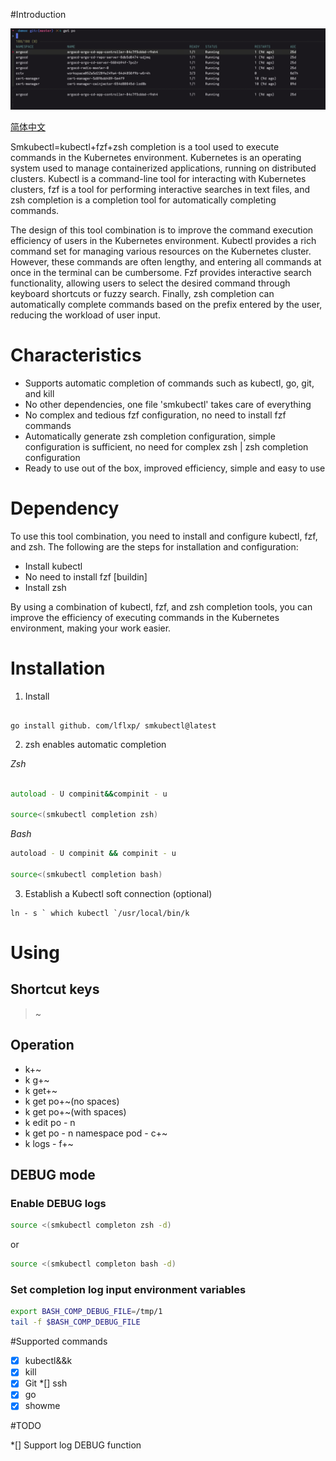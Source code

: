 #Introduction

![](asset/pod.png)

[简体中文](README.zh-CN.md)

Smkubectl=kubectl+fzf+zsh completion is a tool used to execute commands in the Kubernetes environment. Kubernetes is an operating system used to manage containerized applications, running on distributed clusters. Kubectl is a command-line tool for interacting with Kubernetes clusters, fzf is a tool for performing interactive searches in text files, and zsh completion is a completion tool for automatically completing commands.

The design of this tool combination is to improve the command execution efficiency of users in the Kubernetes environment. Kubectl provides a rich command set for managing various resources on the Kubernetes cluster. However, these commands are often lengthy, and entering all commands at once in the terminal can be cumbersome. Fzf provides interactive search functionality, allowing users to select the desired command through keyboard shortcuts or fuzzy search. Finally, zsh completion can automatically complete commands based on the prefix entered by the user, reducing the workload of user input.


# Characteristics

* Supports automatic completion of commands such as kubectl, go, git, and kill
* No other dependencies, one file 'smkubectl' takes care of everything
* No complex and tedious fzf configuration, no need to install fzf commands
* Automatically generate zsh completion configuration, simple configuration is sufficient, no need for complex zsh | zsh completion configuration
* Ready to use out of the box, improved efficiency, simple and easy to use

# Dependency

To use this tool combination, you need to install and configure kubectl, fzf, and zsh. The following are the steps for installation and configuration:


* Install kubectl
* No need to install fzf [buildin]
* Install zsh


By using a combination of kubectl, fzf, and zsh completion tools, you can improve the efficiency of executing commands in the Kubernetes environment, making your work easier.

# Installation

1. Install

```

go install github. com/lflxp/ smkubectl@latest

```

2. zsh enables automatic completion

*Zsh*

```Zsh

autoload - U compinit&&compinit - u

source<(smkubectl completion zsh)

```

*Bash*

```Bash
autoload - U compinit && compinit - u

source<(smkubectl completion bash)
```

3. Establish a Kubectl soft connection (optional)

```
ln - s ` which kubectl `/usr/local/bin/k
```

# Using

## Shortcut keys

> ~

## Operation

* k+~
* k g+~
* k get+~
* k get po+~(no spaces)
* k get po+~(with spaces)
* k edit po - n
* k get po - n namespace pod - c+~
* k logs - f+~

## DEBUG mode

### Enable DEBUG logs

```zsh
source <(smkubectl completon zsh -d)
```
or
```bash
source <(smkubectl completon bash -d)
```

### Set completion log input environment variables 

```bash
export BASH_COMP_DEBUG_FILE=/tmp/1
tail -f $BASH_COMP_DEBUG_FILE
```

#Supported commands

*[x] kubectl&&k
*[x] kill
*[x] Git
*[] ssh
*[x] go
*[x] showme

#TODO

*[] Support log DEBUG function